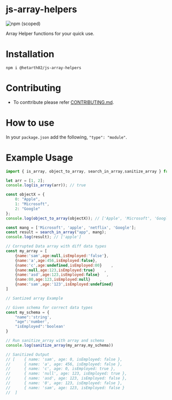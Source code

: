 # js-array-helpers
![npm (scoped)](https://img.shields.io/npm/v/@hetarth02/js-array-helpers?style=for-the-badge)

Array Helper functions for your quick use.

# Installation

```cd
npm i @hetarth02/js-array-helpers
```

# Contributing

- To conttribute please refer [CONTRIBUTING.md](CONTRIBUTING.md).

# How to use

In your `package.json` add the following, `"type": "module"`.

# Example Usage

```js
import { is_array, object_to_array, search_in_array,sanitize_array } from "@hetarth02/js-array-helpers";

let arr = [1, 2];
console.log(is_array(arr)); // true

const objectX = {
    0: "Apple",
    1: "Microsoft",
    2: "Google"
}; 
console.log(object_to_array(objectX)); // ['Apple', 'Microsoft', 'Google']

const mang = ['Microsoft', 'apple', 'netflix', 'Google'];
const result = search_in_array("app", mang);
console.log(result); // ['apple']

// Corrupted Data array with diff data types
const my_array = [
    {name:'sam',age:null,isEmployed:'false'},    
    {name:'a',age:456,isEmployed:false},    
    {name:'c',age:undefined,isEmployed:00}    ,
    {name:null,age:123,isEmployed:true}    ,
    {name:'asd',age:123,isEmployed:false}   , 
    {name:00,age:123,isEmployed:null}    ,
    {name:'sam',age:'123',isEmployed:undefined}    
]

// Santized array Example

// Given schema for correct data types
const my_schema = {
    "name":'string',
    "age":'number',
    "isEmployed":'boolean'
}

// Run sanitize_array with array and schema
console.log(sanitize_array(my_array,my_schema))

// Sanitized Output 
// [    { name: 'sam', age: 0, isEmployed: false },
//      { name: 'a', age: 456, isEmployed: false },
//      { name: 'c', age: 0, isEmployed: true },
//      { name: 'null', age: 123, isEmployed: true },
//      { name: 'asd', age: 123, isEmployed: false },
//      { name: '0', age: 123, isEmployed: false },
//      { name: 'sam', age: 123, isEmployed: false } 
//  ]

```
